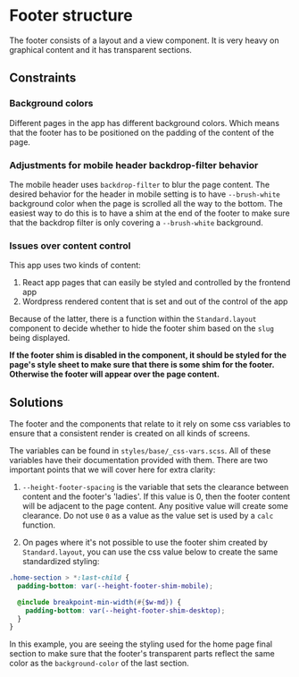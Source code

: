 # Footer structure

The footer consists of a layout and a view component. It is very heavy on
graphical content and it has transparent sections.

## Constraints

### Background colors

Different pages in the app has different background colors. Which means that the
footer has to be positioned on the padding of the content of the page.

### Adjustments for mobile header backdrop-filter behavior

The mobile header uses `backdrop-filter` to blur the page content. The desired
behavior for the header in mobile setting is to have `--brush-white` background
color when the page is scrolled all the way to the bottom. The easiest way to do
this is to have a shim at the end of the footer to make sure that the backdrop
filter is only covering a `--brush-white` background.

### Issues over content control

This app uses two kinds of content:

1. React app pages that can easily be styled and controlled by the frontend app
1. Wordpress rendered content that is set and out of the control of the app

Because of the latter, there is a function within the `Standard.layout`
component to decide whether to hide the footer shim based on the `slug` being
displayed.

**If the footer shim is disabled in the component, it should be styled for the
page's style sheet to make sure that there is some shim for the footer.
Otherwise the footer will appear over the page content.**

## Solutions

The footer and the components that relate to it rely on some css variables to
ensure that a consistent render is created on all kinds of screens.

The variables can be found in `styles/base/_css-vars.scss`. All of these
variables have their documentation provided with them. There are two important
points that we will cover here for extra clarity:

1. `--height-footer-spacing` is the variable that sets the clearance between
   content and the footer's 'ladies'. If this value is 0, then the footer
   content will be adjacent to the page content. Any positive value will create
   some clearance. Do not use `0` as a value as the value set is used by a
   `calc` function.

1. On pages where it's not possible to use the footer shim created by
   `Standard.layout`, you can use the css value below to create the same
   standardized styling:

```scss
.home-section > *:last-child {
  padding-bottom: var(--height-footer-shim-mobile);

  @include breakpoint-min-width(#{$w-md}) {
    padding-bottom: var(--height-footer-shim-desktop);
  }
}
```

In this example, you are seeing the styling used for the home page final section
to make sure that the footer's transparent parts reflect the same color as the
`background-color` of the last section.
